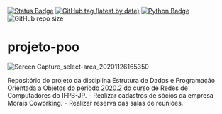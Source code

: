 [![Status Badge](https://img.shields.io/badge/status-development-3066be)](https://github.com/arthur-bryan/projeto-poo)
[![GitHub tag (latest by date)](https://img.shields.io/github/v/tag/arthur-bryan/projeto-poo)](https://github.com/arthur-bryan/projeto-poo/tags)
[![Python Badge](https://img.shields.io/badge/-Python%203.7+-3066be?logo=Python&logoColor=white&link=https://www.python.org/)](https://www.python.org/)
![GitHub repo size](https://img.shields.io/github/repo-size/arthur-bryan/projeto-poo)

# projeto-poo

![Screen Capture_select-area_20201126165350](https://user-images.githubusercontent.com/34891953/100387922-ff3ca180-3007-11eb-978f-24761840f816.png)

Repositório do projeto da disciplina Estrutura de Dados e Programação Orientada a Objetos do período 2020.2 do curso de Redes de Computadores do IFPB-JP.
	- Realizar cadastros de sócios da empresa Morais Coworking.
	- Realizar reserva das salas de reuniões.
